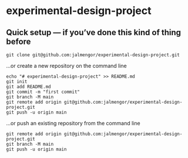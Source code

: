 # experimental-design-project

## Quick setup — if you’ve done this kind of thing before

```
git clone git@github.com:jalmengor/experimental-design-project.git
```

…or create a new repository on the command line

```
echo "# experimental-design-project" >> README.md
git init
git add README.md
git commit -m "first commit"
git branch -M main
git remote add origin git@github.com:jalmengor/experimental-design-project.git
git push -u origin main
```

…or push an existing repository from the command line
```
git remote add origin git@github.com:jalmengor/experimental-design-project.git
git branch -M main
git push -u origin main
```